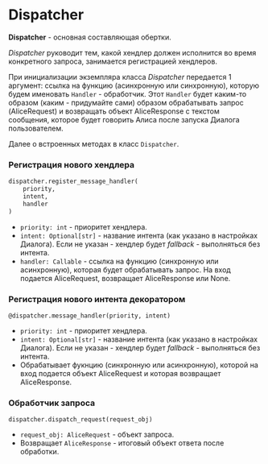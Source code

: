 # Dispatcher

**Dispatcher** - основная составляющая обертки.

_Dispatcher_ руководит тем, какой хендлер 
должен исполнится во время конкретного запроса, занимается
регистрацией хендлеров.

При инициализации экземпляра класса _Dispatcher_ передается 1 
аргумент: ссылка на функцию (асинхронную или синхронную), 
которую будем именовать `Handler` - обработчик.
Этот `Handler` будет каким-то образом (каким - придумайте 
сами) образом обрабатывать запрос (AliceRequest) и 
возвращать объект AliceResponse с текстом сообщения, 
которое будет говорить Алиса после запуска Диалога
пользователем.

Далее о встроенных методах в класс `Dispatcher`.

### Регистрация нового хендлера
```python
dispatcher.register_message_handler(
    priority, 
    intent, 
    handler
)
```
- `priority: int` - приоритет хендлера.
- `intent: Optional[str]` - название интента 
(как указано в настройках Диалога). Если не указан - хендлер 
будет _fallback_ - выполняться без интента.
- `handler: Callable` - ссылка на функцию (синхронную или
асинхронную), которая будет обрабатывать запрос. На вход 
подается AliceRequest, возвращает AliceResponse или None.

### Регистрация нового интента декоратором
`@dispatcher.message_handler(priority, intent)`

- `priority: int` - приоритет хендлера.
- `intent: Optional[str]` - название интента 
(как указано в настройках Диалога). Если не указан - хендлер 
будет _fallback_ - выполняться без интента.
- Обрабатывает фукнцию (синхронную или асинхронную),
которой на вход подается объект AliceRequest и которая
возвращает AliceResponse.

### Обработчик запроса
`dispatcher.dispatch_request(request_obj)`

- `request_obj: AliceRequest` - объект запроса.
- Возвращает `AliceResponse` - итоговый объект ответа после
обработки.
